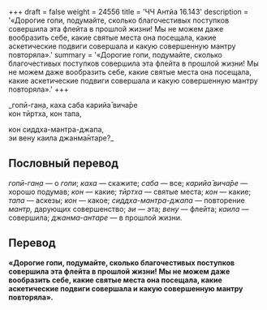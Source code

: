 +++
draft = false
weight = 24556
title = 'ЧЧ Антйа 16.143'
description = '«Дорогие гопи, подумайте, сколько благочестивых поступков совершила эта флейта в прошлой жизни! Мы не можем даже вообразить себе, какие святые места она посещала, какие аскетические подвиги совершала и какую совершенную мантру повторяла».'
summary = '«Дорогие гопи, подумайте, сколько благочестивых поступков совершила эта флейта в прошлой жизни! Мы не можем даже вообразить себе, какие святые места она посещала, какие аскетические подвиги совершала и какую совершенную мантру повторяла».'
+++

_гопӣ-ган̣а, каха саба карийа̄ вича̄ре  
кон тӣртха, кон тапа,  
  
кон сиддха-мантра-джапа,  
эи вен̣у каила джанма̄нтаре?_

## Пословный перевод

_гопӣ_\-_ган̣а_ — о _гопи_; _каха_ — скажите; _саба_ — все; _карийа̄_ _вича̄ре_ — хорошо подумав; _кон_ — какие; _тӣртха_ — святые места; _кон_ — какие; _тапа_ — аскезы; _кон_ — какое; _сиддха_\-_мантра_\-_джапа_ — повторение _мантр,_ дарующих совершенство; _эи_ — эта; _вен̣у_ — флейта; _каила_ — совершила; _джанма_\-_антаре_ — в прошлой жизни.

## Перевод

**«Дорогие гопи, подумайте, сколько благочестивых поступков совершила эта флейта в прошлой жизни! Мы не можем даже вообразить себе, какие святые места она посещала, какие аскетические подвиги совершала и какую совершенную мантру повторяла».**
